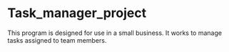 # Task_manager_project
 This program is designed for use in a small business.  It works to manage tasks assigned to team members.
